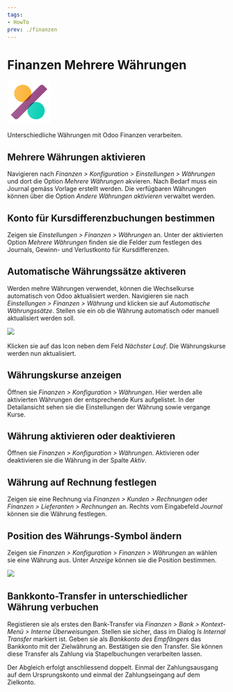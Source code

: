 ```yaml
---
tags:
- HowTo
prev: ./finanzen
---
```

# Finanzen Mehrere Währungen
![icons_odoo_account_accountant](assets/icons_odoo_account_accountant.png)

Unterschiedliche Währungen mit Odoo Finanzen verarbeiten.

## Mehrere Währungen aktivieren

Navigieren nach *Finanzen > Konfiguration > Einstellungen > Währungen* und dort die Option *Mehrere Währungen* akvieren. Nach Bedarf muss ein Journal gemäss Vorlage erstellt werden. Die verfügbaren Währungen können über die Option *Andere Währungen aktivieren* verwaltet werden.

## Konto für Kursdifferenzbuchungen bestimmen

Zeigen sie *Einstellungen > Finanzen > Währungen* an. Unter der aktivierten Option *Mehrere Währungen* finden sie die Felder zum festlegen des Journals, Gewinn- und Verlustkonto für Kursdifferenzen.

## Automatische Währungssätze aktiveren

Werden mehre Währungen verwendet, können die Wechselkurse automatisch von Odoo aktualisiert werden. Navigieren sie nach *Einstellungen > Finanzen > Währung* und klicken sie auf *Automatische Währungssätze*. Stellen sie ein ob die Währung automatisch oder manuell aktualisiert werden soll.

![](assets/Finanzen%20Mehrere%20Währungen%20Automatisch.png)

Klicken sie auf das Icon neben dem Feld *Nächster Lauf*. Die Währungskurse werden nun aktualisiert.

## Währungskurse anzeigen

Öffnen sie *Finanzen > Konfiguration > Währungen*. Hier werden alle aktivierten Währungen der entsprechende Kurs aufgelistet. In der Detailansicht sehen sie die Einstellungen der Währung sowie vergange Kurse.

## Währung aktivieren oder deaktivieren

Öffnen sie *Finanzen > Konfiguration > Währungen*. Aktivieren oder deaktivieren sie die Währung in der Spalte *Aktiv*.

## Währung auf Rechnung festlegen

Zeigen sie eine Rechnung via *Finanzen > Kunden > Rechnungen* oder *Finanzen > Lieferanten > Rechnungen* an. Rechts vom Eingabefeld *Journal* können sie die Währung festlegen.

## Position des Währungs-Symbol ändern

Zeigen sie *Finanzen > Konfiguration > Finanzen > Währungen* an wählen sie eine Währung aus. Unter *Anzeige* können sie die Position bestimmen.

![](assets/Finanzen%20Mehrere%20Währungen%20Anzeige.png)

## Bankkonto-Transfer in unterschiedlicher Währung verbuchen

Registieren sie als erstes den Bank-Transfer via *Finanzen > Bank > Kontext-Menü > Interne Überweisungen*. Stellen sie sicher, dass im Dialog *Is Internal Transfer* markiert ist. Geben sie als *Bankkonto des Empfängers* das Bankkonto mit der Zielwährung an. Bestätigen sie den Transfer. Sie können diese Transfer als Zahlung via Stapelbuchungen verarbeiten lassen.

Der Abgleich erfolgt anschliessend doppelt. Einmal der Zahlungsausgang auf dem Ursprungskonto und einmal der Zahlungseingang auf dem Zielkonto.